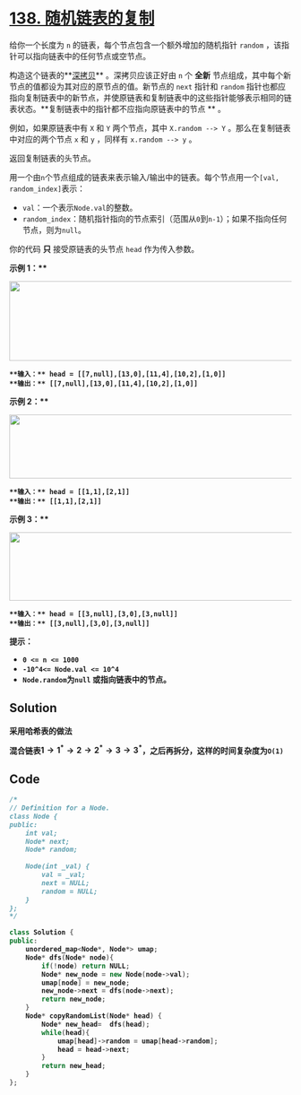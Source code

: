 # [138. 随机链表的复制](https://leetcode.cn/problems/copy-list-with-random-pointer/description/?envType=study-plan-v2&envId=top-100-liked)

给你一个长度为 `n` 的链表，每个节点包含一个额外增加的随机指针 `random` ，该指针可以指向链表中的任何节点或空节点。

构造这个链表的**<a href="https://baike.baidu.com/item/深拷贝/22785317?fr=aladdin" target="_blank">深拷贝</a>** 。深拷贝应该正好由 `n` 个 **全新**  节点组成，其中每个新节点的值都设为其对应的原节点的值。新节点的 `next` 指针和 `random` 指针也都应指向复制链表中的新节点，并使原链表和复制链表中的这些指针能够表示相同的链表状态。**复制链表中的指针都不应指向原链表中的节点 ** 。

例如，如果原链表中有 `X` 和 `Y` 两个节点，其中 `X.random --> Y` 。那么在复制链表中对应的两个节点 `x` 和 `y` ，同样有 `x.random --> y` 。

返回复制链表的头节点。

用一个由`n`个节点组成的链表来表示输入/输出中的链表。每个节点用一个`[val, random_index]`表示：

- `val`：一个表示`Node.val`的整数。
- `random_index`：随机指针指向的节点索引（范围从`0`到`n-1`）；如果不指向任何节点，则为`null`。

你的代码 **只**  接受原链表的头节点 `head` 作为传入参数。

<strong class="example">示例 1：** 

<img alt="" src="https://assets.leetcode-cn.com/aliyun-lc-upload/uploads/2020/01/09/e1.png" style="height: 142px; width: 700px;">

```
**输入：** head = [[7,null],[13,0],[11,4],[10,2],[1,0]]
**输出：** [[7,null],[13,0],[11,4],[10,2],[1,0]]
```

<strong class="example">示例 2：** 

<img alt="" src="https://gitee.com/baishuaishuai/saveimg/raw/master/202508070856594.png" style="height: 114px; width: 700px;">

```
**输入：** head = [[1,1],[2,1]]
**输出：** [[1,1],[2,1]]
```

<strong class="example">示例 3：** 

**<img alt="" src="https://gitee.com/baishuaishuai/saveimg/raw/master/202508070856597.png" style="height: 122px; width: 700px;">** 

```
**输入：** head = [[3,null],[3,0],[3,null]]
**输出：** [[3,null],[3,0],[3,null]]
```

**提示：** 

- `0 <= n <= 1000`
- `-10^4<= Node.val <= 10^4`
- `Node.random`为`null` 或指向链表中的节点。

## Solution

采用哈希表的做法

混合链表$1\rightarrow 1^*\rightarrow 2\rightarrow 2^*\rightarrow 3\rightarrow 3^*$，之后再拆分，这样的时间复杂度为`O(1)`

## Code

```c++
/*
// Definition for a Node.
class Node {
public:
    int val;
    Node* next;
    Node* random;
    
    Node(int _val) {
        val = _val;
        next = NULL;
        random = NULL;
    }
};
*/

class Solution {
public:
    unordered_map<Node*, Node*> umap;
    Node* dfs(Node* node){
        if(!node) return NULL;
        Node* new_node = new Node(node->val);
        umap[node] = new_node;
        new_node->next = dfs(node->next);
        return new_node;
    }
    Node* copyRandomList(Node* head) {
        Node* new_head=  dfs(head);
        while(head){
            umap[head]->random = umap[head->random];
            head = head->next;
        }
        return new_head;
    }
};
```

